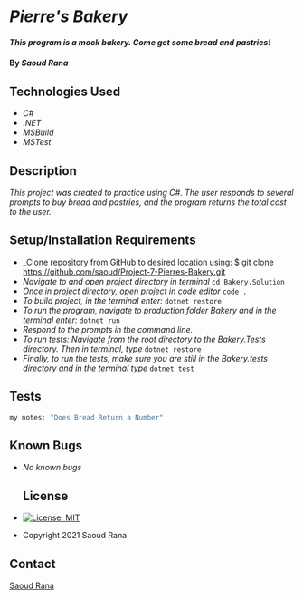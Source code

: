 # _Pierre's Bakery_

#### _This program is a mock bakery. Come get some bread and pastries!_

#### By _**Saoud Rana**_

## Technologies Used

* _C#_
* _.NET_
* _MSBuild_
* _MSTest_

## Description

_This project was created to practice using C#. The user responds to several prompts to buy bread and pastries, and the program returns the total cost to the user._

## Setup/Installation Requirements

* _Clone repository from GitHub to desired location using: $ git clone https://github.com/saoud/Project-7-Pierres-Bakery.git
* _Navigate to and open project directory in terminal_
```cd Bakery.Solution```
* _Once in project directory, open project in code editor_
```code .```
* _To build project, in the terminal enter:_
```dotnet restore```
* _To run the program, navigate to production folder Bakery and in the terminal enter:_
```dotnet run```
* _Respond to the prompts in the command line._
* _To run tests: Navigate from the root directory to the Bakery.Tests directory. Then in terminal, type_
```dotnet restore```
* _Finally, to run the tests, make sure you are still in the Bakery.tests directory and in the terminal type_
```dotnet test```

## Tests

```csharp
my notes: "Does Bread Return a Number"
```
## Known Bugs

* _No known bugs_

    ## License
* [![License: MIT](https://img.shields.io/badge/License-MIT-yellow.svg)](https://github.com/saoud/csharp-TDD-template/blob/main/LICENSE)
* Copyright 2021 Saoud Rana
## Contact
[Saoud Rana](mailto:githubissues@saoud.dev)
